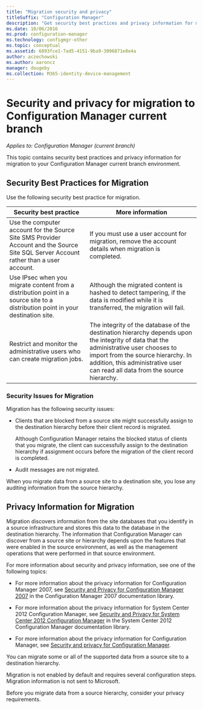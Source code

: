 ```yaml
---
title: "Migration security and privacy"
titleSuffix: "Configuration Manager"
description: "Get security best practices and privacy information for migration to your Configuration Manager current branch environment."
ms.date: 10/06/2016
ms.prod: configuration-manager
ms.technology: configmgr-other
ms.topic: conceptual
ms.assetid: 6893fce1-7ad5-4151-9ba9-3096871e8e4a
author: aczechowski
ms.author: aaroncz
manager: dougeby
ms.collection: M365-identity-device-management
---
```

# Security and privacy for migration to Configuration Manager current branch

*Applies to: Configuration Manager (current branch)*

This topic contains security best practices and privacy information for migration to your Configuration Manager current branch environment.  

## Security Best Practices for Migration  
 Use the following security best practice for migration.  

|Security best practice|More information|  
|----------------------------|----------------------|  
|Use the computer account for the Source Site SMS Provider Account and the Source Site SQL Server Account rather than a user account.|If you must use a user account for migration, remove the account details when migration is completed.|  
|Use IPsec when you migrate content from a distribution point in a source site to a distribution point in your destination site.|Although the migrated content is hashed to detect tampering, if the data is modified while it is transferred, the migration will fail.|  
|Restrict and monitor the administrative users who can create migration jobs.|The integrity of the database of the destination hierarchy depends upon the integrity of data that the administrative user chooses to import from the source hierarchy. In addition, this administrative user can read all data from the source hierarchy.|  

### Security Issues for Migration  
Migration has the following security issues:  

-   Clients that are blocked from a source site might successfully assign to the destination hierarchy before their client record is migrated.  

     Although Configuration Manager retains the blocked status of clients that you migrate, the client can successfully assign to the destination hierarchy if assignment occurs before the migration of the client record is completed.  

-   Audit messages are not migrated.  

When you migrate data from a source site to a destination site, you lose any auditing information from the source hierarchy.  

## Privacy Information for Migration  
 Migration discovers information from the site databases that you identify in a source infrastructure and stores this data to the database in the destination hierarchy. The information that Configuration Manager can discover from a source site or hierarchy depends upon the features that were enabled in the source environment, as well as the management operations that were performed in that source environment.  

 For more information about security and privacy information, see one of the following topics:  

-   For more information about the privacy information for Configuration Manager 2007, see [Security and Privacy for Configuration Manager 2007](https://go.microsoft.com/fwlink/p/?LinkId=216450) in the Configuration Manager 2007 documentation library.  

-   For more information about the privacy information for System Center 2012 Configuration Manager, see  [Security and Privacy for System Center 2012 Configuration Manager](https://technet.microsoft.com/library/gg682033.aspx) in the System Center 2012 Configuration Manager documentation library.  

-   For more information about the privacy information for Configuration Manager, see [Security and privacy for Configuration Manager](../../core/plan-design/security/security-and-privacy.md).  

You can migrate some or all of the supported data from a source site to a destination hierarchy.  

Migration is not enabled by default and requires several configuration steps. Migration information is not sent to Microsoft.  

Before you migrate data from a source hierarchy, consider your privacy requirements.  
